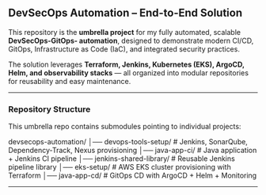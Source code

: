 ## DevSecOps Automation – End-to-End Solution

This repository is the **umbrella project** for my fully automated, scalable **DevSecOps-GitOps- automation**, designed to demonstrate modern CI/CD, GitOps, Infrastructure as Code (IaC), and integrated security practices.  

The solution leverages **Terraform, Jenkins, Kubernetes (EKS), ArgoCD, Helm, and observability stacks** — all organized into modular repositories for reusability and easy maintenance.  

---

### Repository Structure

This umbrella repo contains submodules pointing to individual projects:

devsecops-automation/
│── devops-tools-setup/         # Jenkins, SonarQube, Dependency-Track, Nexus provisioning
│── java-app-ci/                 # Java application + Jenkins CI pipeline
│── jenkins-shared-library/      # Reusable Jenkins pipeline library
│── eks-setup/                   # AWS EKS cluster provisioning with Terraform
│── java-app-cd/                 # GitOps CD with ArgoCD + Helm + Monitoring

---

